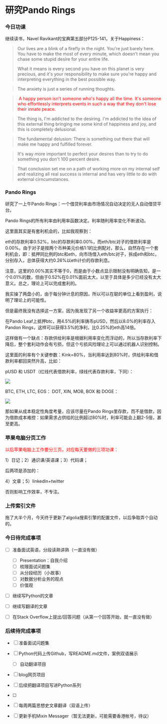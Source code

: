 # 研究Pando Rings


### 今日功课

继续读书，Navel Ravikant的宝典第五部分P125-141，关于Happiness：

>   Our lives are a blink of a firefly in the night. You're just barely here. You have to make the most of every minute, which doesn't mean you chase some stupid desire for your entire life. 
>
>   What it means is every second you have on this planet is very precious, and it's your responsibility to make sure you're happy and interpreting everything in the best possible way.

>   The anxiety is just a series of running thoughts.

>   <font color='red'> A happy person isn't someone who's happy all the time. It's someone who effortlessly interprets events in such a way that they don't lose their innate peace.</font>

>   The thing is, I'm addicted to the desiring. I'm addicted to the idea of this external thing bringing me some kind of happiness and joy, and this is completely delusional.

>   The fundamental delusion: There is something out there that will make me happy and fulfilled forever.

>   It's way more important to perfect your desires than to try to do something you don't 100 percent desire.

>   That conclusion set me on a path of working more on my internal self and realizing all real success is internal and has very little to do with external cirncumstances.



### Pando Rings

研究了一上午Pando Rings：一个借贷利率由市场情况自动决定的无人自动借贷平台。

Pando Rings的所有利率由利用率函数决定。利率随利用率变化不断波动。

这里面其实是有套利机会的，比如我观察到：

eth的存款利率0.52%，btc的存款利率0.00%，而eth/btc对子的借款利率是0.00%。由于对子是按两个币种美元价格1:1的比例配对，那么，自然存在一个套利机会，即：抵押同比例的btc和eth，向市场借入eth/btc对子，拆成eth和btc，分别存入，总体获得大约0.26%以eth计价的存款利息。

注意，这里的0.00%其实不等于0，而是由于小数点显示限制没有明确告知，是一个0.01%的数，但由于0.52%在0.01%面前太大，以至于具体是多少已经没有太大意义。总之，理论上可以完成套利的。

我实操了两盘小的，由于每分钟计息的原因，所以可以在聪的单位上看到盈利，说明了理论上的可能性。

但是最终我没有选择这一方案，因为我发现了另一个收益率更高的方案执行：

在Pando Leaf上抵押btc，用4.5%的利率铸币pUSD，然后以8.0%的利率存入Pandon Rings，这样可以获得3.5%的净利，比0.25%的eth高14倍。

这样做有一个缺点：存款供给利率是根据利用率变化而浮动的，所以当存款利率下降后，整个套利动作会有亏损，但这个亏损风险理论上可以通过机器人识别控制。

这里面的利率有个关键参数：Kink=80%，当利用率达到80%时，供给利率和借款利率都回突然升高，比如：

pUSD 和 USDT（红线代表借款利率，绿线代表存款利率，下同）：

![](https://docs.pando.im/zh/assets/images/stablecoin-model-9c2f63bd88ef29e56b98cde2687147b1.png)

BTC, ETH, LTC, EOS： DOT, XIN, MOB, BOX 和 DOGE：

![](https://docs.pando.im/zh/assets/images/othercoins-model-9cc030eab9c124084d42af282139ab53.png)

那如果从成本稳定性角度考量，应该尽量在Pando Rings里存款，而不是借款，因为借款成本难控：如果需求占供给的比例超过80%时，利率可能会上翻2-5倍，甚至更高。

### 苹果电脑分页工作

<font color='red'>以后苹果电脑上工作要分三页，对应每天要做的三项功课：</font>

1）日记；2）通识课/英语课；3）代码课；

后两项是添加的：

4）文章；5）linkedIn+twitter

否则影响工作效率，不专注。

### 上传索引文件

拖了大半个月，今天终于更新了algolia搜索引擎的配置文件，以后争取弄个自动的。

### 今日待完成事项

-   [ ] 准备面试英语，分段读熟讲熟（一直没有做）

    -   [ ] Presentation：自我介绍
    -   [ ] 梳理面试问题集
    -   [ ] 从分段经历（小故事）
    -   [ ] 对数据分析业务的观点
    -   [ ] 价值观
-   [ ] 继续写Python的文章
-   [ ] 继续写翻译的文章
-   [ ] 在Stack Overflow上提出/回答问题（从第一个回答开始，就一直没有做）


### 后续待完成事项

-   [ ] 准备面试问题集
-   [ ] Python代码上传Github，写README.md文件，案例双语展示

    -   [ ] 自动翻译项目
-   [ ] blog网页项目
-   [ ] 后续把翻译项目写进Python系列

-   [ ] 
-   [ ] 每周两篇思想史文章翻译（双语上传）

-   [ ] 更新手机Mixin Messager（暂无法更新，可能需要香港帐号，待议）

